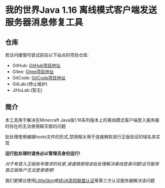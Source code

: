 # 我的世界Java 1.16 离线模式客户端发送服务器消息修复工具
## 仓库

<p>若访问缓慢可尝试前往以下站点的项目仓库:</p>
<ul>
  <li>GitHub: <a href="https://github.com/anjisuan608/Minecraft-Java-Edition-1-16-Series-Offline-Client-Send-Server-Message-Fix-Tool" title="GieCode">GitHub项目地址</a></li>
  <li>Gitee: <a href="https://gitee.com/anjisuan608/Minecraft-Java-Edition-1-16-Series-Offline-Client-Send-Server-Message-Fix-Tool" title="GieCode">Gitee项目地址</a></li>
  <li>GitCode: <a href="https://gitcode.com/anjisuan608/Minecraft-Java-Edition-1-16-Series-Offline-Client-Send-Server-Message-Fix-Tool" title="GieCode">GitCode项目地址</a></li>
  <li>GitLab:(停止维护)</li>
  <li>JiHuLab:(暂无)</li>
</ul>

## 简介

<p>本工具用于解决在Minecraft Java版1.16系列版本上的离线模式客户端登入服务器时存在的无法使用聊天框的问题</p>
<p>批处理使用编辑hosts文件的形式,禁用相关用于连接微软进行正版验证的域名来实现</p>
<p><strong>运行批处理时请务必以管理员身份运行!</strong></p>
<p><em>对于有登入正版账号需求的玩家,请谨慎使用该批处理解决离线登录问题!这可能导致正版账户无法登录使用!</em></p>
<p>我们更建议使用<a href="https://littleskin.cn/" title="LittleSkin">LittleSkin</a>或<a href="https://skin.mualliance.ltd/" title="MUA用户中心">MUA高校联盟认证</a>等第三方认证服务器解决该问题</p>

